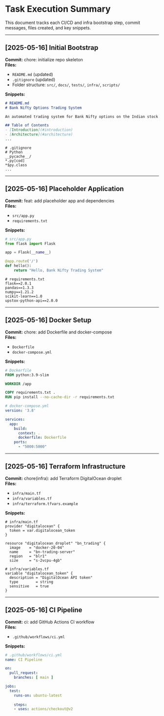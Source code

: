 # Task Execution Summary

This document tracks each CI/CD and infra bootstrap step, commit messages, files created, and key snippets.

---

## [2025-05-16] Initial Bootstrap

**Commit:** chore: initialize repo skeleton  
**Files:**  
- `README.md` (updated)  
- `.gitignore` (updated)  
- Folder structure: `src/`, `docs/`, `tests/`, `infra/`, `scripts/`

**Snippets:**  
```markdown
# README.md
# Bank Nifty Options Trading System

An automated trading system for Bank Nifty options on the Indian stock market.

## Table of Contents
- [Introduction](#introduction)
- [Architecture](#architecture)
...
```

```ignore
# .gitignore
# Python
__pycache__/
*.py[cod]
*$py.class
...
```

---

## [2025-05-16] Placeholder Application

**Commit:** feat: add placeholder app and dependencies  
**Files:**  
- `src/app.py`  
- `requirements.txt`  

**Snippets:**  
```python
# src/app.py
from flask import Flask

app = Flask(__name__)

@app.route('/')
def hello():
    return "Hello, Bank Nifty Trading System"
```

```
# requirements.txt
flask==2.0.1
pandas==1.3.3
numpy==1.21.2
scikit-learn==1.0
upstox-python-api==2.0.0
```

---

## [2025-05-16] Docker Setup

**Commit:** chore: add Dockerfile and docker-compose  
**Files:**  
- `Dockerfile`  
- `docker-compose.yml`  

**Snippets:**  
```dockerfile
# Dockerfile
FROM python:3.9-slim

WORKDIR /app

COPY requirements.txt .
RUN pip install --no-cache-dir -r requirements.txt
```

```yaml
# docker-compose.yml
version: '3.8'

services:
  app:
    build:
      context: .
      dockerfile: Dockerfile
    ports:
      - "5000:5000"
```

---

## [2025-05-16] Terraform Infrastructure

**Commit:** chore(infra): add Terraform DigitalOcean droplet  
**Files:**  
- `infra/main.tf`  
- `infra/variables.tf`  
- `infra/terraform.tfvars.example`  

**Snippets:**  
```hcl
# infra/main.tf
provider "digitalocean" {
  token = var.digitalocean_token
}

resource "digitalocean_droplet" "bn_trading" {
  image    = "docker-20-04"
  name     = "bn-trading-server"
  region   = "blr1"
  size     = "s-2vcpu-4gb"
```

```hcl
# infra/variables.tf
variable "digitalocean_token" {
  description = "DigitalOcean API token"
  type        = string
  sensitive   = true
}
```

---

## [2025-05-16] CI Pipeline

**Commit:** ci: add GitHub Actions CI workflow  
**Files:**  
- `.github/workflows/ci.yml`  

**Snippets:**  
```yaml
# .github/workflows/ci.yml
name: CI Pipeline

on:
  pull_request:
    branches: [ main ]

jobs:
  test:
    runs-on: ubuntu-latest
    
    steps:
    - uses: actions/checkout@v2
```

